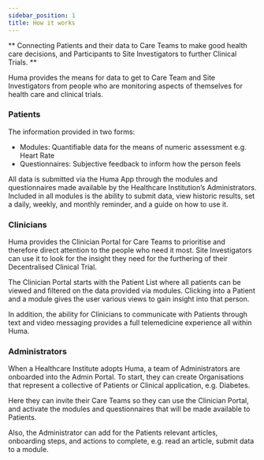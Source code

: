 ```yaml
---
sidebar_position: 1
title: How it works
---
```


** Connecting Patients and their data to Care Teams to make good health care decisions, and Participants to Site Investigators to further Clinical Trials. **

Huma provides the means for data to get to Care Team and Site Investigators from people who are monitoring aspects of themselves for health care and clinical trials. 

### Patients

The information provided in two forms:
- Modules: Quantifiable data for the means of numeric assessment e.g. Heart Rate
- Questionnaires: Subjective feedback to inform how the person feels

All data is submitted via the Huma App through the modules and questionnaires made available by the Healthcare Institution’s Administrators. Included in all modules is the ability to submit data, view historic results, set a daily, weekly, and monthly reminder, and a guide on how to use it.

### Clinicians

Huma provides the Clinician Portal for Care Teams to prioritise and therefore direct attention to the people who need it most. Site Investigators can use it to look for the insight they need for the furthering of their Decentralised Clinical Trial. 

The Clinician Portal starts with the Patient List where all patients can be viewed and filtered on the data provided via modules. Clicking into a Patient and a module gives the user various views to gain insight into that person.

In addition, the ability for Clinicians to communicate with Patients through text and video messaging provides a full telemedicine experience all within Huma.

### Administrators

When a Healthcare Institute adopts Huma, a team of Administrators are onboarded into the Admin Portal. To start, they can create Organisations that represent a collective of Patients or Clinical application, e.g. Diabetes. 

Here they can invite their Care Teams so they can use the Clinician Portal, and activate the modules and questionnaires that will be made available to Patients. 

Also, the Administrator can add for the Patients relevant articles, onboarding steps, and actions to complete, e.g. read an article, submit data to a module.